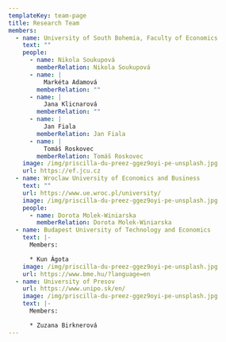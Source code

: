 ```yaml
---
templateKey: team-page
title: Research Team
members:
  - name: University of South Bohemia, Faculty of Economics
    text: ""
    people:
      - name: Nikola Soukupová
        memberRelation: Nikola Soukupová
      - name: |
          Markéta Adamová
        memberRelation: ""
      - name: |
          Jana Klicnarová
        memberRelation: ""
      - name: |
          Jan Fiala
        memberRelation: Jan Fiala
      - name: |
          Tomáš Roskovec
        memberRelation: Tomáš Roskovec
    image: /img/priscilla-du-preez-ggez9oyi-pe-unsplash.jpg
    url: https://ef.jcu.cz
  - name: Wroclaw University of Economics and Business
    text: ""
    url: https://www.ue.wroc.pl/university/
    image: /img/priscilla-du-preez-ggez9oyi-pe-unsplash.jpg
    people:
      - name: Dorota Molek-Winiarska
        memberRelation: Dorota Molek-Winiarska
  - name: Budapest University of Technology and Economics
    text: |-
      M﻿embers:

      * Kun Ágota
    image: /img/priscilla-du-preez-ggez9oyi-pe-unsplash.jpg
    url: https://www.bme.hu/?language=en
  - name: University of Presov
    url: https://www.unipo.sk/en/
    image: /img/priscilla-du-preez-ggez9oyi-pe-unsplash.jpg
    text: |-
      M﻿embers:

      * Zuzana Birknerová
---
```

